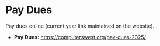 # Pay Dues

Pay dues online (current year link maintained on the website).

- **Pay Dues:** https://computerswest.org/pay-dues-2025/
